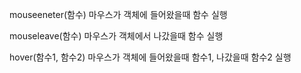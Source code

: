 mouseeneter(함수)
	마우스가 객체에 들어왔을때 함수 실행

mouseleave(함수)
	마우스가 객체에서 나갔을때 함수 실행

hover(함수1, 함수2)
	마우스가 객체에 들어왔을때 함수1, 나갔을때 함수2 실행